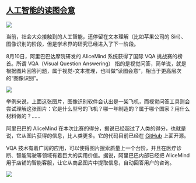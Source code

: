 ## [人工智能的读图会意](https://www.infoq.cn/article/djunxbdpn7xtbpra8dn9)

![](https://cdn.beekka.com/blogimg/asset/202108/bg2021081006.jpg)

当前，社会大众接触到的人工智能，还停留在文本理解（比如苹果公司的 Siri）、图像识别的阶段，但是学术界的研究已经进入了下一阶段。

8月10日，阿里巴巴达摩院研发的 AliceMind 系统获得了国际 VQA 挑战赛的榜首。所谓 VQA（Visual Question Answering） 指的是视觉问答，简单说，就是根据图片回答问题，属于视觉-文本推理，也叫做“读图会意”，相当于更高层次的“图像识别”。

![](https://cdn.beekka.com/blogimg/asset/202108/bg2021081007.jpg)

举例来说，上面这张图片，图像识别软件会认出是一架飞机，而视觉问答工具则会尝试理解这张图片：它是什么型号的飞机？哪一年制造的？属于哪个国家？用什么材料做的？……

阿里巴巴的 AliceMind 在本次比赛的得分，据说已经超过了人类的得分，也就是说，它从图片获得的信息，比人类更多。它的代码目前已经在 [GitHub](https://github.com/alibaba/AliceMind) 上面开源。

VQA 技术有着广阔的应用，可以使得图片搜索质量上一个台阶，并且在医疗诊断、智能驾驶等领域有着巨大的实用价值。据说，阿里巴巴内部已经把 AliceMind 用于店铺的智能客服，让它从商品图片中提取信息，自动回答用户的咨询。

![](https://cdn.beekka.com/blogimg/asset/202108/bg2021081008.jpg)
 


